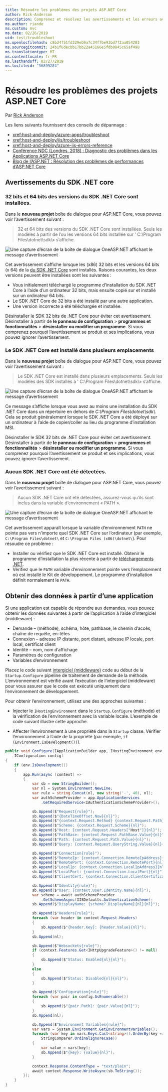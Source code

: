```yaml
---
title: Résoudre les problèmes des projets ASP.NET Core
author: Rick-Anderson
description: Comprenez et résolvez les avertissements et les erreurs avec les projets ASP.NET Core.
ms.author: riande
ms.custom: mvc
ms.date: 02/26/2019
uid: test/troubleshoot
ms.openlocfilehash: c8b34f51fd329eb9a7c34f7be93bd7f2aa054283
ms.sourcegitcommit: 24b1f6decbb17bb22a45166e5fdb0845c65af498
ms.translationtype: MT
ms.contentlocale: fr-FR
ms.lasthandoff: 02/27/2019
ms.locfileid: "56899284"
---
```

# <a name="troubleshoot-aspnet-core-projects"></a>Résoudre les problèmes des projets ASP.NET Core

Par [Rick Anderson](https://twitter.com/RickAndMSFT)

Les liens suivants fournissent des conseils de dépannage :

* <xref:host-and-deploy/azure-apps/troubleshoot>
* <xref:host-and-deploy/iis/troubleshoot>
* <xref:host-and-deploy/azure-iis-errors-reference>
* [Conférence NDC (Londres, 2018) : Diagnostic des problèmes dans les Applications ASP.NET Core](https://www.youtube.com/watch?v=RYI0DHoIVaA)
* [Blog de l’ASP.NET : Résolution des problèmes de performances d’ASP.NET Core](https://blogs.msdn.microsoft.com/webdev/2018/05/23/asp-net-core-performance-improvements/)

## <a name="net-core-sdk-warnings"></a>Avertissements du SDK .NET core

### <a name="both-the-32-bit-and-64-bit-versions-of-the-net-core-sdk-are-installed"></a>32 bits et 64 bits des versions du SDK .NET Core sont installées.

Dans le **nouveau projet** boîte de dialogue pour ASP.NET Core, vous pouvez voir l’avertissement suivant :

> 32 et 64 bits des versions du SDK .NET Core sont installées. Seuls les modèles à partir de l’ou les versions 64 bits installée sur ' C:\\Program Files\\dotnet\\sdk\\» s’affiche.

![Une capture d’écran de la boîte de dialogue OneASP.NET affichant le message d’avertissement](troubleshoot/_static/both32and64bit.png)

Cet avertissement s’affiche lorsque les (x86) 32 bits et les versions 64 bits (x 64) de la [du SDK .NET Core](https://www.microsoft.com/net/download/all) sont installés. Raisons courantes, les deux versions peuvent être installées sont les suivantes :

* Vous initialement téléchargé le programme d’installation du SDK .NET Core à l’aide d’un ordinateur 32 bits, mais ensuite copié sur et installé sur un ordinateur 64 bits.
* Le SDK .NET Core de 32 bits a été installé par une autre application.
* Une version incorrecte a été téléchargée et installée.

Désinstaller le SDK 32 bits de .NET Core pour éviter cet avertissement. Désinstaller à partir de **le panneau de configuration** > **programmes et fonctionnalités** > **désinstaller ou modifier un programme**. Si vous comprenez pourquoi l’avertissement se produit et ses implications, vous pouvez ignorer l’avertissement.

### <a name="the-net-core-sdk-is-installed-in-multiple-locations"></a>Le SDK .NET Core est installé dans plusieurs emplacements

Dans le **nouveau projet** boîte de dialogue pour ASP.NET Core, vous pouvez voir l’avertissement suivant :

> Le SDK .NET Core est installé dans plusieurs emplacements. Seuls les modèles des SDK installés à ' C:\\Program Files\\dotnet\\sdk\\» s’affiche.

![Une capture d’écran de la boîte de dialogue OneASP.NET affichant le message d’avertissement](troubleshoot/_static/multiplelocations.png)

Ce message s’affiche lorsque vous avez au moins une installation du SDK .NET Core dans un répertoire en dehors de *C:\\Program Files\\dotnet\\sdk\\*. Cela se produit généralement lorsque le SDK .NET Core a été déployé sur un ordinateur à l’aide de copier/coller au lieu du programme d’installation MSI.

Désinstaller le SDK 32 bits de .NET Core pour éviter cet avertissement. Désinstaller à partir de **le panneau de configuration** > **programmes et fonctionnalités** > **désinstaller ou modifier un programme**. Si vous comprenez pourquoi l’avertissement se produit et ses implications, vous pouvez ignorer l’avertissement.

### <a name="no-net-core-sdks-were-detected"></a>Aucun SDK .NET Core ont été détectées.

Dans le **nouveau projet** boîte de dialogue pour ASP.NET Core, vous pouvez voir l’avertissement suivant :

> Aucun SDK .NET Core ont été détectées, assurez-vous qu’ils sont inclus dans la variable d’environnement « PATH ».

![Une capture d’écran de la boîte de dialogue OneASP.NET affichant le message d’avertissement](troubleshoot/_static/NoNetCore.png)

Cet avertissement apparaît lorsque la variable d’environnement `PATH` ne pointe pas vers n’importe quel SDK .NET Core sur l’ordinateur (par exemple, `C:\Program Files\dotnet\` et `C:\Program Files (x86)\dotnet\`). Pour résoudre ce problème :

* Installer ou vérifiez que le SDK .NET Core est installé. Obtenir le programme d’installation la plus récente à partir de [téléchargements .NET](https://dotnet.microsoft.com/download). 
* Vérifiez que le `PATH` variable d’environnement pointe vers l’emplacement où est installé le Kit de développement. Le programme d’installation définit normalement le `PATH`.

## <a name="obtain-data-from-an-app"></a>Obtenir des données à partir d’une application

Si une application est capable de répondre aux demandes, vous pouvez obtenir les données suivantes à partir de l’application à l’aide d’intergiciel (middleware) :

* Demande &ndash; (méthode), schéma, hôte, pathbase, le chemin d’accès, chaîne de requête, en-têtes
* Connexion &ndash; adresse IP distante, port distant, adresse IP locale, port local, certificat client
* Identité &ndash; nom, nom d’affichage
* Paramètres de configuration
* Variables d’environnement

Placez le code suivant [intergiciel (middleware)](xref:fundamentals/middleware/index#create-a-middleware-pipeline-with-iapplicationbuilder) code au début de la `Startup.Configure` pipeline de traitement de demande de la méthode. L’environnement est vérifié avant l’exécution de l’intergiciel (middleware) pour vous assurer que le code est exécuté uniquement dans l’environnement de développement.

Pour obtenir l’environnement, utilisez une des approches suivantes :

* Injecter le `IHostingEnvironment` dans le `Startup.Configure` (méthode) et la vérification de l’environnement avec la variable locale. L’exemple de code suivant illustre cette approche.

* Affecter l’environnement à une propriété dans la `Startup` classe. Vérifier l’environnement à l’aide de la propriété (par exemple, `if (Environment.IsDevelopment())`).

```csharp
public void Configure(IApplicationBuilder app, IHostingEnvironment env, 
    IConfiguration config)
{
    if (env.IsDevelopment())
    {
        app.Run(async (context) =>
        {
            var sb = new StringBuilder();
            var nl = System.Environment.NewLine;
            var rule = string.Concat(nl, new string('-', 40), nl);
            var authSchemeProvider = app.ApplicationServices
                .GetRequiredService<IAuthenticationSchemeProvider>();

            sb.Append($"Request{rule}");
            sb.Append($"{DateTimeOffset.Now}{nl}");
            sb.Append($"{context.Request.Method} {context.Request.Path}{nl}");
            sb.Append($"Scheme: {context.Request.Scheme}{nl}");
            sb.Append($"Host: {context.Request.Headers["Host"]}{nl}");
            sb.Append($"PathBase: {context.Request.PathBase.Value}{nl}");
            sb.Append($"Path: {context.Request.Path.Value}{nl}");
            sb.Append($"Query: {context.Request.QueryString.Value}{nl}{nl}");

            sb.Append($"Connection{rule}");
            sb.Append($"RemoteIp: {context.Connection.RemoteIpAddress}{nl}");
            sb.Append($"RemotePort: {context.Connection.RemotePort}{nl}");
            sb.Append($"LocalIp: {context.Connection.LocalIpAddress}{nl}");
            sb.Append($"LocalPort: {context.Connection.LocalPort}{nl}");
            sb.Append($"ClientCert: {context.Connection.ClientCertificate}{nl}{nl}");

            sb.Append($"Identity{rule}");
            sb.Append($"User: {context.User.Identity.Name}{nl}");
            var scheme = await authSchemeProvider
                .GetSchemeAsync(IISDefaults.AuthenticationScheme);
            sb.Append($"DisplayName: {scheme?.DisplayName}{nl}{nl}");

            sb.Append($"Headers{rule}");
            foreach (var header in context.Request.Headers)
            {
                sb.Append($"{header.Key}: {header.Value}{nl}");
            }
            sb.Append(nl);

            sb.Append($"Websockets{rule}");
            if (context.Features.Get<IHttpUpgradeFeature>() != null)
            {
                sb.Append($"Status: Enabled{nl}{nl}");
            }
            else
            {
                sb.Append($"Status: Disabled{nl}{nl}");
            }

            sb.Append($"Configuration{rule}");
            foreach (var pair in config.AsEnumerable())
            {
                sb.Append($"{pair.Path}: {pair.Value}{nl}");
            }
            sb.Append(nl);

            sb.Append($"Environment Variables{rule}");
            var vars = System.Environment.GetEnvironmentVariables();
            foreach (var key in vars.Keys.Cast<string>().OrderBy(key => key, 
                StringComparer.OrdinalIgnoreCase))
            {
                var value = vars[key];
                sb.Append($"{key}: {value}{nl}");
            }

            context.Response.ContentType = "text/plain";
            await context.Response.WriteAsync(sb.ToString());
        });
    }
}
```
